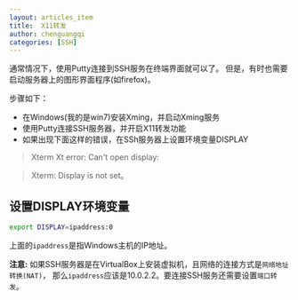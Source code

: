 ```yaml
---
layout: articles_item
title:  X11转发
author: chenguangqi
categories: [SSH]
---
```


通常情况下，使用Putty连接到SSH服务在终端界面就可以了。
但是，有时也需要启动服务器上的图形界面程序(如firefox)。

步骤如下：

- 在Windows(我的是win7)安装Xming，并启动Xming服务
- 使用Putty连接SSH服务器，并开启X11转发功能
- 如果出现下面这样的错误，在SSh服务器上设置环境变量DISPLAY

>Xterm Xt error: Can't open display:

>Xterm: Display is not set。

## 设置DISPLAY环境变量

```bash
export DISPLAY=ipaddress:0
```

上面的`ipaddress`是指Windows主机的IP地址。

**注意:**
如果SSH服务器是在VirtualBox上安装虚拟机，且网络的连接方式是`网络地址转换(NAT)`，
那么`ipaddress`应该是10.0.2.2。要连接SSH服务还需要设置`端口转发`。
